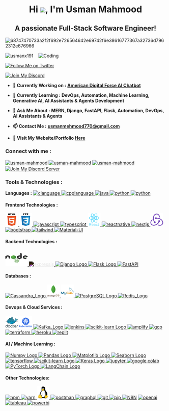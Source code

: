 <h1 align="center">Hi <img src="https://media.giphy.com/media/hvRJCLFzcasrR4ia7z/giphy.gif" width="5%">, I'm Usman Mahmood</h1>
<h2 align="center">A passionate Full-Stack Software Engineer!</h2>

![68747470733a2f2f692e726564642e69742f6e38616777367a32736d7962312e676966](https://github.com/usmanX191/usmanX191/assets/123594984/0e7a0a1f-6466-4f6d-b97e-a86d1f8a585c)

<!-- <img align="right" alt="Coding" width="400" src="https://cdn.dribbble.com/users/1162077/screenshots/3848914/programmer.gif"> -->
<img align="right" alt="Coding" width="400" src="https://user-images.githubusercontent.com/74038190/221352989-518609ab-b4d1-459e-929f-a08cd2bd9b3c.gif">
<p align="left"> <img src="https://komarev.com/ghpvc/?username=usmanX191&label=Profile%20views&color=0e75b6&style=for-the-badge" alt="usmanx191" /> </p>
<p align="left"> <a href="https://twitter.com/usmanX191" target="blank"><img src="https://img.shields.io/static/v1?logo=twitter&label=&message=Follow Me on Twitter&color=36393A&style=for-the-badge" alt="Follow Me on Twitter">
</a></p>
<p align="left">
  <a href="https://discord.gg/YPghJsfM6C" target="blank">
    <img src="https://img.shields.io/static/v1?logo=discord&label=&message=Join My Discord Server&color=36393A&style=for-the-badge" alt="Join My Discord">
  </a>
</p>

- ****🔭 Currently Working on :**** <a href="https://adf-hubspot-marketing-assistant-frontend.replit.app/#/">**American Digital Force AI Chatbot**</a>

- ****🌱 Currently Learning :**** **DevOps, Automation, Machine Learning, Generative AI, AI Assistants & Agents Development**

- ****💬 Ask Me About :**** **MERN, Django, FastAPI, Flask, Automation, DevOps, AI Assistants & Agents**

- ****📫 Contact Me :**** **usmanmehmood770@gmail.com**
  
- ****💼 Visit My Website/Portfolio [Here](https://usmanmahmood.netlify.app/)****

<h3 align="left">Connect with me :</h3>
<p align="left">
<a href="https://twitter.com/usmanX191" target="blank"><img align="center" src="https://raw.githubusercontent.com/rahuldkjain/github-profile-readme-generator/master/src/images/icons/Social/twitter.svg" alt="usman-mahmood" height="30" width="40" /></a>
<a href="https://linkedin.com/in/usman-mahmood-1b54851a0" target="blank"><img align="center" src="https://raw.githubusercontent.com/rahuldkjain/github-profile-readme-generator/master/src/images/icons/Social/linked-in-alt.svg" alt="usman-mahmood" height="30" width="40" /></a>
<a href="https://instagram.com/usman_x191" target="blank"><img align="center" src="https://raw.githubusercontent.com/rahuldkjain/github-profile-readme-generator/master/src/images/icons/Social/instagram.svg" alt="usman-mahmood" height="30" width="40" /></a>
<a href="https://discord.com/users/1198679345733058765" target="_blank"><img align="center" src="https://raw.githubusercontent.com/rahuldkjain/github-profile-readme-generator/master/src/images/icons/Social/discord.svg" alt="Join My Discord Server" height="40" width="40" /></a>
</p>

<h3 align="left">Tools & Technologies :</h3>
<p>
<h4 align="left" style="display: inline;">Languages : </h4><a href="https://www.w3schools.com/c/c_intro.php" target="_blank" rel="noreferrer">
    <img src="https://user-images.githubusercontent.com/25181517/192106070-46255bcf-65e6-4c6b-a296-bf8d0d8fb2a7.png" alt="clanguage" width="40" height="40"/>
  </a><a href="https://www.w3schools.com/cpp/cpp_intro.asp" target="_blank" rel="noreferrer">
    <img src="https://user-images.githubusercontent.com/25181517/192106073-90fffafe-3562-4ff9-a37e-c77a2da0ff58.png" alt="cpplanguage" width="40" height="40"/>
  </a>
  <a href="https://www.w3schools.com/java/" target="_blank" rel="noreferrer">
    <img src="https://user-images.githubusercontent.com/25181517/117201156-9a724800-adec-11eb-9a9d-3cd0f67da4bc.png" alt="java" width="40" height="40"/>
  </a>
  <a href="https://www.python.org/" target="_blank" rel="noreferrer">
    <img src="https://user-images.githubusercontent.com/25181517/183423507-c056a6f9-1ba8-4312-a350-19bcbc5a8697.png" alt="python" width="40" height="40"/>
  </a>
  <a href="https://go.dev/" target="_blank" rel="noreferrer">
    <img src="https://user-images.githubusercontent.com/25181517/192149581-88194d20-1a37-4be8-8801-5dc0017ffbbe.png" alt="python" width="40" height="40"/>
  </a>
  
<!--   Frontend Technologies -->
  <h4 align="left">Frontend Technologies : </h4><a href="https://www.w3.org/html/" target="_blank" rel="noreferrer"> <img src="https://raw.githubusercontent.com/devicons/devicon/master/icons/html5/html5-original-wordmark.svg" alt="html5" width="40" height="40"/> </a> 
  <a href="https://www.w3schools.com/css/" target="_blank" rel="noreferrer"> <img src="https://raw.githubusercontent.com/devicons/devicon/master/icons/css3/css3-original-wordmark.svg" alt="css3" width="40" height="40"/> </a> 
  <a href="https://developer.mozilla.org/en-US/docs/Web/JavaScript" target="_blank" rel="noreferrer"> <img src="https://firebasestorage.googleapis.com/v0/b/images-1ae26.appspot.com/o/icons8-javascript%20(1).svg?alt=media&token=53625aab-b650-454a-a72b-99ed928471bc" alt="javascript" width="40" height="40"/> </a> 
<a href="https://www.typescriptlang.org/" target="_blank" rel="noreferrer"> <img src="https://firebasestorage.googleapis.com/v0/b/images-1ae26.appspot.com/o/icons8-typescript.svg?alt=media&token=3e30f05e-1c43-4fad-92af-bb3623562f9b" alt="typescript" width="40" height="40"/> </a>
  <a href="https://reactjs.org/" target="_blank" rel="noreferrer"> <img src="https://raw.githubusercontent.com/devicons/devicon/master/icons/react/react-original-wordmark.svg" alt="react" width="40" height="40"/> </a> 
  <a href="https://reactnative.dev/" target="_blank" rel="noreferrer"> <img src="https://reactnative.dev/img/header_logo.svg" alt="reactnative" width="40" height="40"/> </a> 
  <a href="https://nextjs.org/" target="_blank" rel="noreferrer"> <img src="https://firebasestorage.googleapis.com/v0/b/images-1ae26.appspot.com/o/nextjs-icon.svg?alt=media&token=c3b735ae-073a-4e11-8857-c04720fa2b00" alt="nextjs" width="40" height="40"/> </a> 
  <a href="https://redux.js.org" target="_blank" rel="noreferrer"> <img src="https://raw.githubusercontent.com/devicons/devicon/master/icons/redux/redux-original.svg" alt="redux" width="40" height="40"/> </a> 
  <a href="https://getbootstrap.com" target="_blank" rel="noreferrer"> <img src="https://firebasestorage.googleapis.com/v0/b/images-1ae26.appspot.com/o/icons8-bootstrap-48.png?alt=media&token=6b27837f-f183-496c-be85-2a4f9a5e7530" alt="bootstrap" width="40" height="40"/> </a> 
  <a href="https://tailwindcss.com/" target="_blank" rel="noreferrer"> <img src="https://firebasestorage.googleapis.com/v0/b/images-1ae26.appspot.com/o/Tailwind%20CSS.png?alt=media&token=e9b0b2c0-458d-44c7-be6f-2fadd8ec8a66" alt="tailwind" width="40" height="40"/> </a> 
  <a href="https://mui.com/material-ui/" target="_blank" rel="noreferrer"> <img src="https://user-images.githubusercontent.com/25181517/189716630-fe6c084c-6c66-43af-aa49-64c8aea4a5c2.png" alt="Material-UI" width="40" height="40"/> </a> 

  <!-- Backend Technologies -->
<h4 align="left">Backend Technologies : </h4><a href="https://nodejs.org" target="_blank" rel="noreferrer"> <img src="https://raw.githubusercontent.com/devicons/devicon/master/icons/nodejs/nodejs-original-wordmark.svg" alt="nodejs" width="70" height="50"/> </a>  
<a href="https://expressjs.com" target="_blank" rel="noreferrer">
<!--     <img
        src="https://raw.githubusercontent.com/devicons/devicon/master/icons/express/express-original-wordmark.svg"
        alt="express"
        width="70"
        height="50"
        style="filter: brightness(0) invert(1);"
    /> -->
  <img src="https://firebasestorage.googleapis.com/v0/b/images-1ae26.appspot.com/o/icons8-express-js-40.png?alt=media&token=0d9564fb-1403-4e30-b88f-22ba475e9f33" alt="expressjs" style="filter: invert(100%);" width="40" height="40"/>
</a>
<a href="https://www.djangoproject.com/" target="_blank" rel="noreferrer"> <img src="https://cdn.worldvectorlogo.com/logos/django.svg" alt="Django Logo" height="40"> </a> <a href="https://flask.palletsprojects.com/en/stable/" target="_blank" rel="noreferrer"> <img src="https://firebasestorage.googleapis.com/v0/b/images-1ae26.appspot.com/o/icons8-flask-colorful.svg?alt=media&token=e2e6edc3-dad5-49dc-beaf-f5ec38c96e59" alt="Flask Logo" height="50" width="80"> </a> <a href="https://fastapi.tiangolo.com/" target="_blank" rel="noreferrer"><img src="https://raw.githubusercontent.com/tiangolo/fastapi/master/docs/en/docs/img/logo-margin/logo-teal.png" alt="FastAPI" style="height: 40px; width: auto;" ></a>

  <!-- Databases -->
 <h4 align="left">Databases : </h4> <a href="https://cassandra.apache.org/" target="_blank" rel="noreferrer"> 
    <img src="https://upload.wikimedia.org/wikipedia/commons/5/5e/Cassandra_logo.svg" alt="Cassandra_Logo" height="40"> 
</a> <a href="https://www.mongodb.com/" target="_blank" rel="noreferrer"> <img src="https://raw.githubusercontent.com/devicons/devicon/master/icons/mongodb/mongodb-original-wordmark.svg" alt="mongodb" width="40" height="40"/> </a> 
  <a href="https://www.mysql.com/" target="_blank" rel="noreferrer"> <img src="https://raw.githubusercontent.com/devicons/devicon/master/icons/mysql/mysql-original-wordmark.svg" alt="mysql" width="40" height="40"/> </a> 
  <a href="https://www.postgresql.org/" target="_blank" rel="noreferrer"> <img src="https://firebasestorage.googleapis.com/v0/b/images-1ae26.appspot.com/o/postgresql-ar21.svg?alt=media&token=d242fb3f-4635-481d-b654-6e3e8d574c1b" alt="PostgreSQL Logo" height="40"> </a>
  <a href="https://redis.io/" target="_blank" rel="noreferrer"> <img src="https://user-images.githubusercontent.com/25181517/182884894-d3fa6ee0-f2b4-4960-9961-64740f533f2a.png" alt="Redis_Logo" height="40"> </a>

  <!-- DevOps and Cloud Services -->
 <h4 align="left">Devops & Cloud Services : </h4><a href="https://www.docker.com/" target="_blank" rel="noreferrer"> <img src="https://raw.githubusercontent.com/devicons/devicon/master/icons/docker/docker-original-wordmark.svg" alt="docker" width="40"
  height="40"/> </a> 
  <a href="https://kubernetes.io/" target="_blank" rel="noreferrer"> <img src="https://raw.githubusercontent.com/devicons/devicon/master/icons/kubernetes/kubernetes-plain-wordmark.svg" alt="kubernetes"
  width="40" height="40"/> </a> <a href="https://kafka.apache.org/" target="_blank" rel="noreferrer">
    <img src="https://firebasestorage.googleapis.com/v0/b/images-1ae26.appspot.com/o/kafka-svgrepo-com.svg?alt=media&token=d99118e0-81a8-4cb6-b6db-bdaeb8ef1e7b" alt="Kafka_Logo" width="60" height="50"> </a>
    <a href="https://www.jenkins.io/" target="_blank" rel="noreferrer"> <img src="https://user-images.githubusercontent.com/25181517/179090274-733373ef-3b59-4f28-9ecb-244bea700932.png" alt="jenkins" width="40" height="40"/> </a>
  <a href="https://about.gitlab.com/" target="_blank" rel="noreferrer">
  <img src="https://user-images.githubusercontent.com/25181517/192108376-c675d39b-90f6-4073-bde6-5a9291644657.png" alt="scikit-learn Logo" height="40">
</a>
  <a href="https://aws.amazon.com/?nc2=h_lg" target="_blank" rel="noreferrer"> <img src="https://user-images.githubusercontent.com/25181517/183896132-54262f2e-6d98-41e3-8888-e40ab5a17326.png" alt="amplify" width="40" height="40"/> </a> 
  <a href="https://cloud.google.com" target="_blank" rel="noreferrer"> <img src="https://www.vectorlogo.zone/logos/google_cloud/google_cloud-icon.svg" alt="gcp" width="40" height="40"/> </a>
  <a href="https://www.terraform.io/" target="_blank" rel="noreferrer"> <img src="https://firebasestorage.googleapis.com/v0/b/images-1ae26.appspot.com/o/icons8-terraform.svg?alt=media&token=82b6d259-8527-4bf9-bd94-01cf81552536" alt="terraform" width="40" height="40"/> </a>
  <a href="https://www.heroku.com/" target="_blank" rel="noreferrer"> <img src="https://firebasestorage.googleapis.com/v0/b/images-1ae26.appspot.com/o/icons8-heroku.svg?alt=media&token=de204412-5b92-4a58-9e7f-a7d82816aac9" alt="heroku" width="40" height="40"/> </a> 
<a href="https://replit.com/" target="_blank" rel="noreferrer"> <img src="https://firebasestorage.googleapis.com/v0/b/images-1ae26.appspot.com/o/icons8-replit-logo-48.svg?alt=media&token=a6198eac-d5a4-4205-992f-54c33f9c07d4" alt="replit" width="40" height="40"/> </a>

<!-- Machine Learning and Data Science -->
<h4 align="left">AI / Machine Learning :</h4>
<a href="https://numpy.org/" target="_blank" rel="noreferrer">
  <img src="https://www.vectorlogo.zone/logos/numpy/numpy-icon.svg" alt="Numpy Logo" width="40" height="40"/>
</a>
<a href="https://pandas.pydata.org/" target="_blank" rel="noreferrer">
  <img src="https://pandas.pydata.org/static/img/pandas_mark.svg" alt="Pandas Logo" width="40" height="40"/>
</a>
<a href="https://matplotlib.org/" target="_blank" rel="noreferrer">
  <img src="https://matplotlib.org/_static/images/logo2.svg" alt="Matplotlib Logo" width="40" height="40"/>
</a>
<a href="https://seaborn.pydata.org/" target="_blank" rel="noreferrer">
  <img src="https://seaborn.pydata.org/_static/logo-wide-lightbg.svg" alt="Seaborn Logo" width="120" height="40"/>
</a>
<a href="https://www.tensorflow.org" target="_blank" rel="noreferrer">
  <img src="https://www.vectorlogo.zone/logos/tensorflow/tensorflow-icon.svg" alt="tensorflow" width="40" height="40"/>
</a>
<a href="https://scikit-learn.org/" target="_blank" rel="noreferrer">
  <img src="https://scikit-learn.org/stable/_static/scikit-learn-logo-small.png" alt="scikit-learn Logo" height="40" width="60"/>
</a>
<a href="https://keras.io/" target="_blank" rel="noreferrer">
  <img src="https://keras.io/img/logo.png" alt="Keras Logo" width="70" height="40"/>
</a>
<a href="https://jupyter.org/" target="_blank" rel="noreferrer">
  <img src="https://user-images.githubusercontent.com/25181517/183914128-3fc88b4a-4ac1-40e6-9443-9a30182379b7.png" alt="jupyter" width="40" height="40"/>
</a>
<a href="https://colab.research.google.com/" target="_blank" rel="noreferrer">
  <img src="https://colab.research.google.com/img/colab_favicon_256px.png" alt="google colab" width="40" height="40"/>
</a>
<a href="https://www.pytorch.org/" target="_blank" rel="noreferrer">
  <img src="https://www.vectorlogo.zone/logos/pytorch/pytorch-icon.svg" alt="PyTorch Logo" width="30" height="30"/>
</a>
<a href="https://www.langchain.com/" target="_blank" rel="noreferrer">
  <img src="https://firebasestorage.googleapis.com/v0/b/images-1ae26.appspot.com/o/langchain-seeklogo.svg?alt=media&token=a15595a6-18b6-4aba-8fe7-28c29a870783" alt="LangChain Logo" width="100" height="40"/>
<!-- <a href="https://www.langchain.com/" target="_blank" rel="noreferrer">
  <img src="https://firebasestorage.googleapis.com/v0/b/images-1ae26.appspot.com/o/langchain-color.svg?alt=media&token=0a30862a-1796-4c35-afc2-c5bdebfe757d" alt="LangChain Logo" width="50" height="40"/>
</a> -->
</a>

  <!-- Other Technologies -->
  <h4 align="left">Other Technologies:</h4> 
<a href="https://www.npmjs.com/" target="_blank" rel="noreferrer"> <img src="https://user-images.githubusercontent.com/25181517/121401671-49102800-c959-11eb-9f6f-74d49a5e1774.png" alt="npm" width="40" height="40"/> </a>
<a href="https://yarnpkg.com/" target="_blank" rel="noreferrer"> <img src="https://user-images.githubusercontent.com/25181517/183049794-a3dfaddd-22ee-4ffe-b0b4-549ccd4879f9.png" alt="yarn" width="40" height="40"/> </a>
<a href="https://www.linux.org/" target="_blank" rel="noreferrer"> <img src="https://raw.githubusercontent.com/devicons/devicon/master/icons/linux/linux-original.svg" alt="linux" width="40" height="40"/> </a>
<a href="https://postman.com" target="_blank" rel="noreferrer"> <img src="https://www.vectorlogo.zone/logos/getpostman/getpostman-icon.svg" alt="postman" width="40" height="40"/> </a>
<a href="https://graphql.org" target="_blank" rel="noreferrer"> <img src="https://www.vectorlogo.zone/logos/graphql/graphql-icon.svg" alt="graphql" width="40" height="40"/> </a>
<a href="https://git-scm.com/" target="_blank" rel="noreferrer"> <img src="https://www.vectorlogo.zone/logos/git-scm/git-scm-icon.svg" alt="git" width="40" height="40"/> </a>
<a href="https://pypi.org/project/pip/" target="_blank" rel="noreferrer"> <img src="https://www.vectorlogo.zone/logos/pypi/pypi-icon.svg" alt="pip" width="40" height="40"/> </a> <a href="https://n8n.io/" target="_blank" rel="noreferrer"><img src="https://firebasestorage.googleapis.com/v0/b/images-1ae26.appspot.com/o/n8n-seeklogo.png?alt=media&token=cc656f0b-7af7-4b2a-b8c0-cd3dea5ca606" alt="N8N" width="100" height="40"/></a> <a href="https://platform.openai.com/docs/api-reference/introduction" target="_blank" rel="noreferrer"> <img src="https://firebasestorage.googleapis.com/v0/b/images-1ae26.appspot.com/o/icons8-chatgpt.svg?alt=media&token=6be4a5ae-268d-42d5-a20f-cc1f6448e3b6" alt="openai" width="40" height="40"/> </a> <a href="https://www.tableau.com/" target="_blank" rel="noreferrer"> <img src="https://www.tableau.com/themes/custom/tableau_www/logo.svg" alt="tableau" width="100" height="40"/> </a> <a href="https://www.microsoft.com/en-us/power-platform/products/power-bi" target="_blank" rel="noreferrer"> <img src="https://firebasestorage.googleapis.com/v0/b/images-1ae26.appspot.com/o/power-bi-microsoft-seeklogo.svg?alt=media&token=e09975ec-bd4a-47d6-8020-eeca1ee1975b" alt="powerbi" width="100" height="40"/> </a> 
<!-- <a href="https://platform.openai.com/docs/api-reference/introduction" target="_blank" rel="noreferrer"><img src="https://github.com/user-attachments/assets/f522c230-f4d9-482b-adf3-6f6c2b5a7af2" alt="openai" width="100" height="40"/></a> -->
</p>


